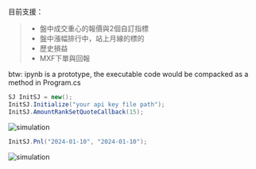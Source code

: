 目前支援：
>* 盤中成交重心的報價與2個自訂指標
>* 盤中漲幅排行中，站上月線的標的
>* 歷史損益
>* MXF下單與回報

btw: ipynb is a prototype, the executable code would be compacked as a method in Program.cs  

```C#
SJ InitSJ = new();
InitSJ.Initialize("your api key file path");
InitSJ.AmountRankSetQuoteCallback(15);
```

![simulation](https://i.imgur.com/RO3PpRc.png)


```C#
InitSJ.Pnl("2024-01-10", "2024-01-10");
```
![simulation](https://i.imgur.com/ASqckqe.png)
